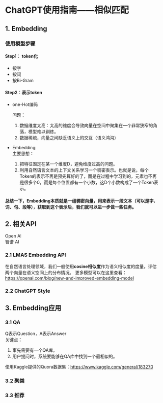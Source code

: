 # ChatGPT使用指南——相似匹配
## 1. Embedding
### 使用模型步骤
#### Step1： token化
* 按字
* 按词
* 按Bi-Gram
#### Step2：表示token
* one-Hot编码  

  问题：
    1. 数据维度太高：太高的维度会导致向量在空间中聚集在一个非常狭窄的角落，模型难以训练。
    2. 数据稀疏，向量之间缺乏语义上的交互（语义鸿沟）

* Embedding  
主要思想：
    1. 把特征固定在某一个维度D，避免维度过高的问题。
    2. 利用自然语言文本的上下文关系学习一个稠密表示。也就是说，每个Token的表示不再是预先算好的了，而是在过程中学习到的，元素也不再是很多个0，而是每个位置都有一个小数，这D个小数构成了一个Token表示。

#### 总结一下，Embedding本质就是一组稠密向量，用来表示一段文本（可以是字、词、句、段等），获取到这个表示后，我们就可以进一步做一些任务。

## 2. 相关API
Open AI  
智谱 AI
### 2.1 LMAS Embedding API
在自然语言处理领域，我们一般使用**cosine相似度**作为语义相似度的度量，评估两个向量在语义空间上的分布情况。
更多模型可以在这里查看：https://openai.com/blog/new-and-improved-embedding-model
### 2.2 ChatGPT Style

## 3. Embedding应用
### 3.1 QA
Q表示Question，A表示Answer  
关键点：
1. 事先需要有一个QA库。
2. 用户提问时，系统要能够在QA库中找到一个最相似的。

使用Kaggle提供的Quora数据集：https://www.kaggle.com/general/183270
### 3.2 聚类
### 3.3 推荐